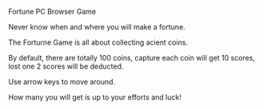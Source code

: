 Fortune PC Browser Game

Never know when and where you will make a fortune.

The Forturne Game is all about collecting acient coins.

By default, there are totally 100 coins, capture each coin will get 10 scores, lost one 2 scores will be deducted. 

Use arrow keys to move around.

How many you will get is up to your efforts and luck!


